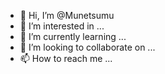 - 👋 Hi, I’m @Munetsumu
- 👀 I’m interested in ...
- 🌱 I’m currently learning ...
- 💞️ I’m looking to collaborate on ...
- 📫 How to reach me ...

<!---
Munetsumu/Munetsumu is a ✨ special ✨ repository because its `README.md` (this file) appears on your GitHub profile.
You can click the Preview link to take a look at your changes.
--->
